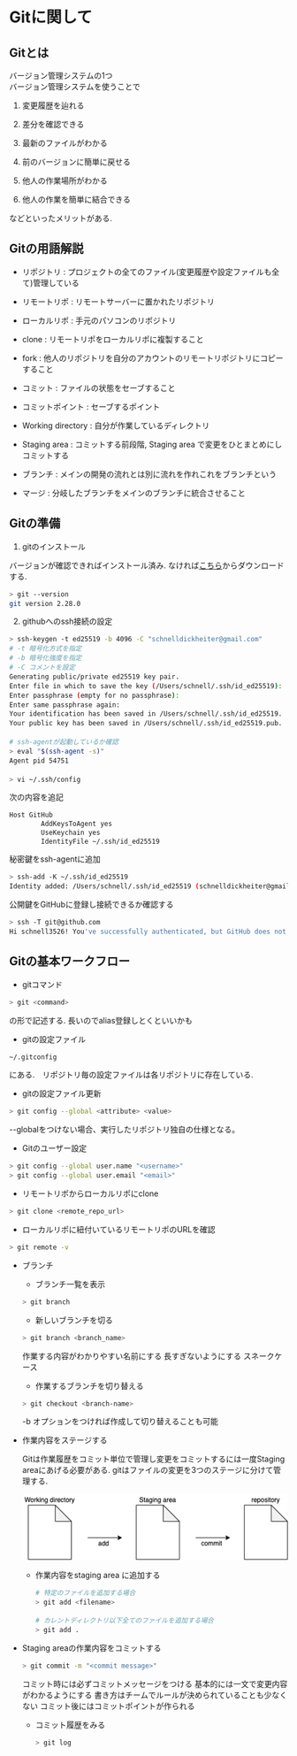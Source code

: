 # Gitに関して

## Gitとは

バージョン管理システムの1つ  
バージョン管理システムを使うことで

1. 変更履歴を辿れる

2. 差分を確認できる

3. 最新のファイルがわかる

4. 前のバージョンに簡単に戻せる

5. 他人の作業場所がわかる

6. 他人の作業を簡単に結合できる

などといったメリットがある.

## Gitの用語解説

- リポジトリ : プロジェクトの全てのファイル(変更履歴や設定ファイルも全て)管理している

- リモートリポ : リモートサーバーに置かれたリポジトリ

- ローカルリポ : 手元のパソコンのリポジトリ

- clone : リモートリポをローカルリポに複製すること

- fork : 他人のリポジトリを自分のアカウントのリモートリポジトリにコピーすること

- コミット : ファイルの状態をセーブすること

- コミットポイント : セーブするポイント

- Working directory : 自分が作業しているディレクトリ

- Staging area : コミットする前段階, Staging area で変更をひとまとめにしコミットする

- ブランチ : メインの開発の流れとは別に流れを作れこれをブランチという

- マージ : 分岐したブランチをメインのブランチに統合させること

## Gitの準備

1. gitのインストール

バージョンが確認できればインストール済み. なければ[こちら](https://git-scm.com/downloads)からダウンロードする.

```bash
> git --version
git version 2.28.0
```

2. githubへのssh接続の設定

```bash
> ssh-keygen -t ed25519 -b 4096 -C "schnelldickheiter@gmail.com"
# -t 暗号化方式を指定
# -b 暗号化強度を指定
# -C コメントを設定
Generating public/private ed25519 key pair.
Enter file in which to save the key (/Users/schnell/.ssh/id_ed25519):
Enter passphrase (empty for no passphrase):
Enter same passphrase again:
Your identification has been saved in /Users/schnell/.ssh/id_ed25519.
Your public key has been saved in /Users/schnell/.ssh/id_ed25519.pub.

# ssh-agentが起動しているか確認
> eval "$(ssh-agent -s)"
Agent pid 54751

> vi ~/.ssh/config
```

次の内容を追記

```
Host GitHub
        AddKeysToAgent yes
        UseKeychain yes
        IdentityFile ~/.ssh/id_ed25519
```

秘密鍵をssh-agentに追加

```bash
> ssh-add -K ~/.ssh/id_ed25519
Identity added: /Users/schnell/.ssh/id_ed25519 (schnelldickheiter@gmail.com)
```

公開鍵をGitHubに登録し接続できるか確認する

```bash
> ssh -T git@github.com
Hi schnell3526! You've successfully authenticated, but GitHub does not provide shell access.
```

## Gitの基本ワークフロー

- gitコマンド

```bash
> git <command>
```

の形で記述する. 長いのでalias登録しとくといいかも

- gitの設定ファイル

```bash
~/.gitconfig
```

にある.　リポジトリ毎の設定ファイルは各リポジトリに存在している.

- gitの設定ファイル更新

```bash
> git config --global <attribute> <value>
```

--globalをつけない場合、実行したリポジトリ独自の仕様となる。


- Gitのユーザー設定

```bash
> git config --global user.name "<username>"
> git config --global user.email "<email>"
```

- リモートリポからローカルリポにclone

```bash
> git clone <remote_repo_url>
```

- ローカルリポに紐付いているリモートリポのURLを確認

```bash
> git remote -v
```

- ブランチ

  - ブランチ一覧を表示
  
  ```bash
  > git branch
  ```
  
  - 新しいブランチを切る

  ```bash
  > git branch <branch_name>
  ```
  
  作業する内容がわかりやすい名前にする
  長すぎないようにする
  スネークケース

  - 作業するブランチを切り替える

  ```bash
  > git checkout <branch-name>
  ```

  -b オプションをつければ作成して切り替えることも可能

- 作業内容をステージする

  Gitは作業履歴をコミット単位で管理し変更をコミットするには一度Staging areaにあげる必要がある.
  gitはファイルの変更を3つのステージに分けて管理する.

  ![a](https://github.com/schnell3526/memo/blob/picture/git_github/git01.png?raw=true)

  - 作業内容をstaging area に追加する

    ```bash
    # 特定のファイルを追加する場合
    > git add <filename>

    # カレントディレクトリ以下全てのファイルを追加する場合
    > git add .
    ```

- Staging areaの作業内容をコミットする

  ```bash
  > git commit -m "<commit message>"
  ```

  コミット時には必ずコミットメッセージをつける
  基本的には一文で変更内容がわかるようにする
  書き方はチームでルールが決められていることも少なくない
  コミット後にはコミットポイントが作られる

  - コミット履歴をみる

    ```bash
    > git log
    ```

    